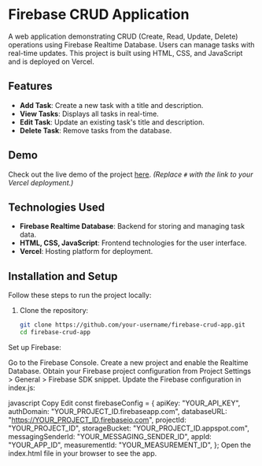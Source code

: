 # Firebase CRUD Application

A web application demonstrating CRUD (Create, Read, Update, Delete) operations using Firebase Realtime Database. Users can manage tasks with real-time updates. This project is built using HTML, CSS, and JavaScript and is deployed on Vercel.

## Features

- **Add Task**: Create a new task with a title and description.
- **View Tasks**: Displays all tasks in real-time.
- **Edit Task**: Update an existing task's title and description.
- **Delete Task**: Remove tasks from the database.

## Demo

Check out the live demo of the project [here](#). *(Replace `#` with the link to your Vercel deployment.)*

## Technologies Used

- **Firebase Realtime Database**: Backend for storing and managing task data.
- **HTML, CSS, JavaScript**: Frontend technologies for the user interface.
- **Vercel**: Hosting platform for deployment.

## Installation and Setup

Follow these steps to run the project locally:

1. Clone the repository:
   ```bash
   git clone https://github.com/your-username/firebase-crud-app.git
   cd firebase-crud-app
Set up Firebase:

Go to the Firebase Console.
Create a new project and enable the Realtime Database.
Obtain your Firebase project configuration from Project Settings > General > Firebase SDK snippet.
Update the Firebase configuration in index.js:

javascript
Copy
Edit
const firebaseConfig = {
  apiKey: "YOUR_API_KEY",
  authDomain: "YOUR_PROJECT_ID.firebaseapp.com",
  databaseURL: "https://YOUR_PROJECT_ID.firebaseio.com",
  projectId: "YOUR_PROJECT_ID",
  storageBucket: "YOUR_PROJECT_ID.appspot.com",
  messagingSenderId: "YOUR_MESSAGING_SENDER_ID",
  appId: "YOUR_APP_ID",
  measurementId: "YOUR_MEASUREMENT_ID",
};
Open the index.html file in your browser to see the app.




